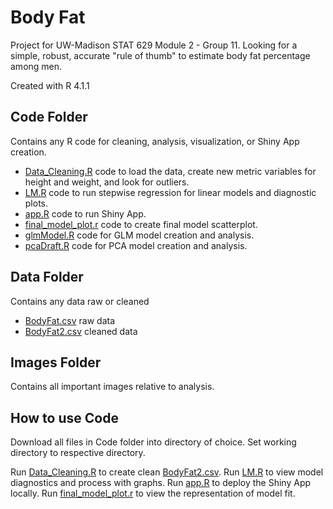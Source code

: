 # Body Fat
Project for UW-Madison STAT 629 Module 2 - Group 11.
Looking for a simple, robust, accurate "rule of thumb" to estimate body fat percentage among men. 

Created with R 4.1.1

## Code Folder
Contains any R code for cleaning, analysis, visualization, or Shiny App creation.
- [Data_Cleaning.R](Code/Data_Cleaning.R) code to load the data, create new metric variables for height and weight, and look for outliers.
- [LM.R](Code/LM.R) code to run stepwise regression for linear models and diagnostic plots.
- [app.R](Code/app.R) code to run Shiny App.
- [final_model_plot.r](final_model_plot.R) code to create final model scatterplot.
- [glmModel.R](Code/glmModel.R) code for GLM model creation and analysis.
- [pcaDraft.R](Code/pcaDraft.R) code for PCA model creation and analysis.


## Data Folder
Contains any data raw or cleaned
- [BodyFat.csv](Data/BodyFat.csv) raw data
- [BodyFat2.csv](Data/BodyFat2.csv) cleaned data


## Images Folder
Contains all important images relative to analysis.


## How to use Code
Download all files in Code folder into directory of choice. 
Set working directory to respective directory. 

Run [Data_Cleaning.R](Code/Data_Cleaning.R) to create clean [BodyFat2.csv](Data/BodyFat2.csv). 
Run [LM.R](Code/LM.R) to view model diagnostics and process with graphs.
Run [app.R](Code/app.R) to deploy the Shiny App locally.
Run [final_model_plot.r](final_model_plot.R) to view the representation of model fit.
